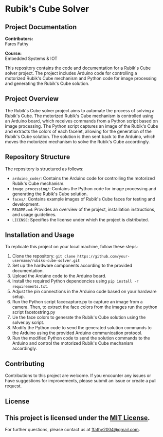 # Rubik's Cube Solver
## Project Documentation

**Contributors:**  
Fares Fathy  

**Course:**  
Embedded Systems & IOT

This repository contains the code and documentation for a Rubik's Cube solver project. The project includes Arduino code for controlling a motorized Rubik's Cube mechanism and Python code for image processing and generating the Rubik's Cube solution.

## Project Overview

The Rubik's Cube solver project aims to automate the process of solving a Rubik's Cube. The motorized Rubik's Cube mechanism is controlled using an Arduino board, which receives commands from a Python script based on image processing. The Python script captures an image of the Rubik's Cube and extracts the colors of each facelet, allowing for the generation of the Rubik's Cube solution. The solution is then sent back to the Arduino, which moves the motorized mechanism to solve the Rubik's Cube accordingly.

## Repository Structure

The repository is structured as follows:

- `arduino_code/`: Contains the Arduino code for controlling the motorized Rubik's Cube mechanism.
- `image_processing/`: Contains the Python code for image processing and generating the Rubik's Cube solution.
- `faces/`: Contains example images of Rubik's Cube faces for testing and development.
- `README.md`: Provides an overview of the project, installation instructions, and usage guidelines.
- `LICENSE`: Specifies the license under which the project is distributed.

## Installation and Usage

To replicate this project on your local machine, follow these steps:

1. Clone the repository: `git clone https://github.com/your-username/rubiks-cube-solver.git`
2. Set up the hardware components according to the provided documentation.
3. Upload the Arduino code to the Arduino board.
4. Install the required Python dependencies using `pip install -r requirements.txt`.
5. Adjust the pin connections in the Arduino code based on your hardware setup.
6. Run the Python script facecapture.py to capture an image from a camera. Then, to extract the face colors from the images run the python script facetostring.py
7. Ue the face colors to generate the Rubik's Cube solution using the solver.py script.
8. Modify the Python code to send the generated solution commands to the Arduino using the provided Arduino communication protocol.
9. Run the modified Python code to send the solution commands to the Arduino and control the motorized Rubik's Cube mechanism accordingly.

## Contributing

Contributions to this project are welcome. If you encounter any issues or have suggestions for improvements, please submit an issue or create a pull request.

## License

This project is licensed under the [MIT License](LICENSE).
---

For further questions, please contact us at [ffathy2004@gmail.com](mailto:ffathy2004@gmail.com). 

